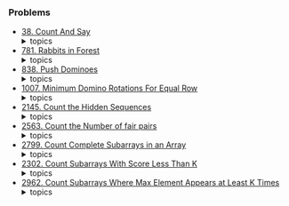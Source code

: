### Problems

-   [38. Count And Say](./problems/lc38.cpp)
    <details>
        <summary> topics </summary>
        ( iteration )
    </details>
-   [781. Rabbits in Forest](./problems/lc781.cpp)
    <details>
        <summary> topics </summary>
        ( iteration | frequency )
    </details>
-   [838. Push Dominoes](./problems/lc838.cpp)
    <details>
        <summary> topics </summary>
        ( prefix )
    </details>
-   [1007. Minimum Domino Rotations For Equal Row](./problems//lc1007.cpp)
    <details>
        <summary> topics </summary>
        ( math )
    </details>
-   [2145. Count the Hidden Sequences](./problems/lc2145.cpp)
    <details>
        <summary> topics </summary>
        ( bs | math )
    </details>
-   [2563. Count the Number of fair pairs](./problems/lc2563.cpp)
    <details>
        <summary> topics </summary>
        ( bs | pre-computation ) <br/>
        pre-computation is way more optimal
    </details>
-   [2799. Count Complete Subarrays in an Array](./problems/lc2799.cpp)
    <details>
        <summary> topics </summary>
        ( sliding window )
    <details>
        <summary> hint </summary>
        observe that just when a subarray reaches the distinct target that means there are no other distinct elements left to increase the distinct elements
    </details>
    </details>
-   [2302. Count Subarrays With Score Less Than K](./problems/lc2302.cpp)
    <details>
        <summary> topics </summary>
        ( sliding window | count )
    </details>
-   [2962. Count Subarrays Where Max Element Appears at Least K Times](./problems/lc2962.cpp)
    <details>
        <summary> topics </summary>
        ( sliding window | count )
    </details>

